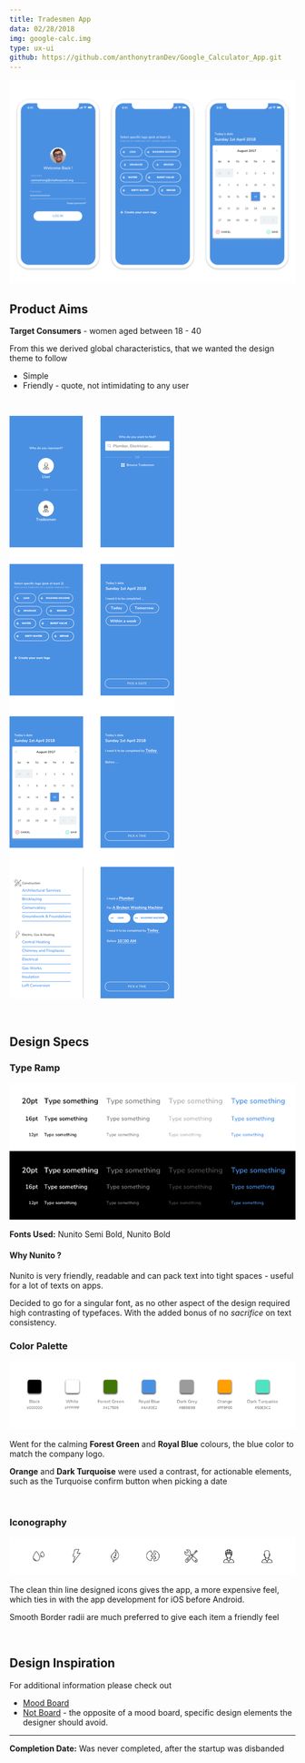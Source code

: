 ```yaml
---
title: Tradesmen App
data: 02/28/2018
img: google-calc.img
type: ux-ui
github: https://github.com/anthonytranDev/Google_Calculator_App.git
---
```


![Tradesmen App](./tradesmen-app-display.png)

## Product Aims
__Target Consumers__ - women aged between 18 - 40

From this we derived global characteristics, that we wanted the design theme to follow

- Simple
- Friendly - quote, not intimidating to any user

<br>

![Tradesmen Screens](./tradesmen-display-screens.png)

<br>

## Design Specs
### Type Ramp
![Type Ramp](./tradesmen-type-ramp.png)

__Fonts Used:__ Nunito Semi Bold, Nunito Bold

#### Why Nunito ?
Nunito is very friendly, readable and can pack text into tight spaces - useful for a lot of texts on apps.

Decided to go for a singular font, as no other aspect of the design required high contrasting of typefaces. With the added bonus of no *sacrifice* on text consistency.

### Color Palette
![Color Palette](./tradesmen-color-palette.png)

Went for the calming __Forest Green__ and __Royal Blue__ colours, the blue color to match the company logo.

__Orange__ and __Dark Turquoise__ were used a contrast, for actionable elements, such as the Turquoise confirm button when picking a date 

<br>

### Iconography
![Iconography](./tradesmen-iconography.png)

The clean thin line designed icons gives the app, a more expensive feel, which ties in with the app development for iOS before Android. 

Smooth Border radii are much preferred to give each item a friendly feel

<br>

## Design Inspiration

For additional information please check out

- [Mood Board]()
- [Not Board]() - the opposite of a mood board, specific design elements the designer should avoid.

<hr>

__Completion Date:__ Was never completed, after the startup was disbanded